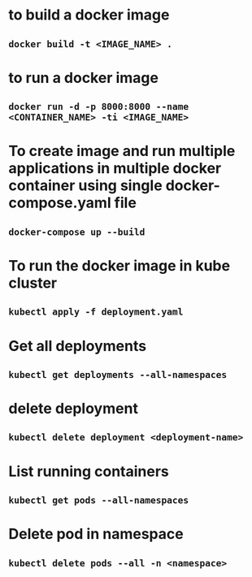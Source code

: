 # to build a docker image

## `docker build -t <IMAGE_NAME> .`

# to run a docker image

## `docker run -d -p 8000:8000 --name <CONTAINER_NAME> -ti <IMAGE_NAME>`

# To create image and run multiple applications in multiple docker container using single docker-compose.yaml file

## `docker-compose up --build`

# To run the docker image in kube cluster

## `kubectl apply -f deployment.yaml`

# Get all deployments

## `kubectl get deployments --all-namespaces`

# delete deployment

## `kubectl delete deployment <deployment-name>`

# List running containers

## `kubectl get pods --all-namespaces`

# Delete pod in namespace

## `kubectl delete pods --all -n <namespace>`

